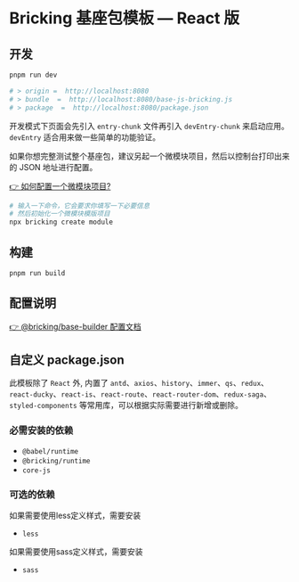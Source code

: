 # Bricking 基座包模板 — React 版

## 开发
```sh
pnpm run dev

# > origin =  http://localhost:8080
# > bundle  =  http://localhost:8080/base-js-bricking.js
# > package  =  http://localhost:8080/package.json
```
开发模式下页面会先引入 `entry-chunk` 文件再引入 `devEntry-chunk` 来启动应用。`devEntry` 适合用来做一些简单的功能验证。

如果你想完整测试整个基座包，建议另起一个微模块项目，然后以控制台打印出来的 JSON 地址进行配置。

[👉 如何配置一个微模块项目?](https://github.com/qoxop/bricking/blob/main/packages/bricking/README.md)

```sh
# 输入一下命令，它会要求你填写一下必要信息
# 然后初始化一个微模块模版项目
npx bricking create module
```

## 构建
```sh
pnpm run build
```

## 配置说明

[👉 @bricking/base-builder 配置文档](https://www.github.com)

## 自定义 package.json

此模板除了 `React` 外, 内置了 `antd`、`axios`、`history`、`immer`、`qs`、`redux`、`react-ducky`、`react-is`、`react-route`、`react-router-dom`、`redux-saga`、`styled-components` 等常用库，可以根据实际需要进行新增或删除。

### 必需安装的依赖

- `@babel/runtime`
- `@bricking/runtime`
- `core-js`

### 可选的依赖

如果需要使用less定义样式，需要安装
- `less`

如果需要使用sass定义样式，需要安装
- `sass`
